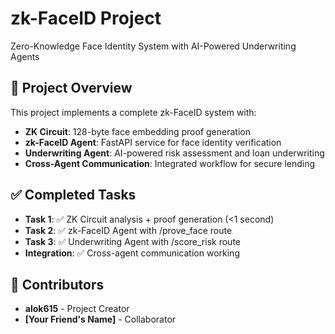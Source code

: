# zk-FaceID Project

Zero-Knowledge Face Identity System with AI-Powered Underwriting Agents

## 🎯 Project Overview

This project implements a complete zk-FaceID system with:
- **ZK Circuit**: 128-byte face embedding proof generation
- **zk-FaceID Agent**: FastAPI service for face identity verification  
- **Underwriting Agent**: AI-powered risk assessment and loan underwriting
- **Cross-Agent Communication**: Integrated workflow for secure lending

## ✅ Completed Tasks

- **Task 1**: ✅ ZK Circuit analysis + proof generation (<1 second)
- **Task 2**: ✅ zk-FaceID Agent with /prove_face route
- **Task 3**: ✅ Underwriting Agent with /score_risk route
- **Integration**: ✅ Cross-agent communication working

## 🤝 Contributors

- **alok615** - Project Creator
- **[Your Friend's Name]** - Collaborator

